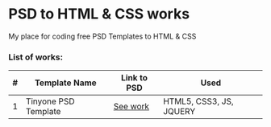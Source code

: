 # PSD to HTML & CSS works
My place for coding free PSD Templates to HTML &amp; CSS

### List of works:

| # | Template Name        | Link to PSD                                                                      | Used                     |
|---|----------------------|----------------------------------------------------------------------------------|--------------------------|
| 1 | Tinyone PSD Template | [See work](http://blazrobar.com/free-psd-website-templates/tinyone-onepage-psd/) | HTML5, CSS3, JS, JQUERY  |